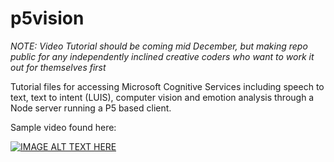# p5vision

*NOTE: Video Tutorial should be coming mid December, but making repo public for any independently inclined creative coders who want to work it out for themselves first*

Tutorial files for accessing Microsoft Cognitive Services including speech to text, text to intent (LUIS), computer vision and emotion analysis through a Node server running a P5 based client.

Sample video found here:

[![IMAGE ALT TEXT HERE](https://img.youtube.com/vi/LCQ5BxSz8G4/0.jpg)](https://www.youtube.com/watch?v=LCQ5BxSz8G4)
